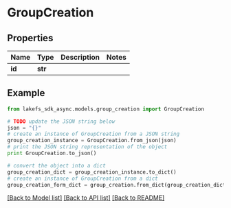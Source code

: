 # GroupCreation


## Properties
Name | Type | Description | Notes
------------ | ------------- | ------------- | -------------
**id** | **str** |  | 

## Example

```python
from lakefs_sdk_async.models.group_creation import GroupCreation

# TODO update the JSON string below
json = "{}"
# create an instance of GroupCreation from a JSON string
group_creation_instance = GroupCreation.from_json(json)
# print the JSON string representation of the object
print GroupCreation.to_json()

# convert the object into a dict
group_creation_dict = group_creation_instance.to_dict()
# create an instance of GroupCreation from a dict
group_creation_form_dict = group_creation.from_dict(group_creation_dict)
```
[[Back to Model list]](../README.md#documentation-for-models) [[Back to API list]](../README.md#documentation-for-api-endpoints) [[Back to README]](../README.md)



